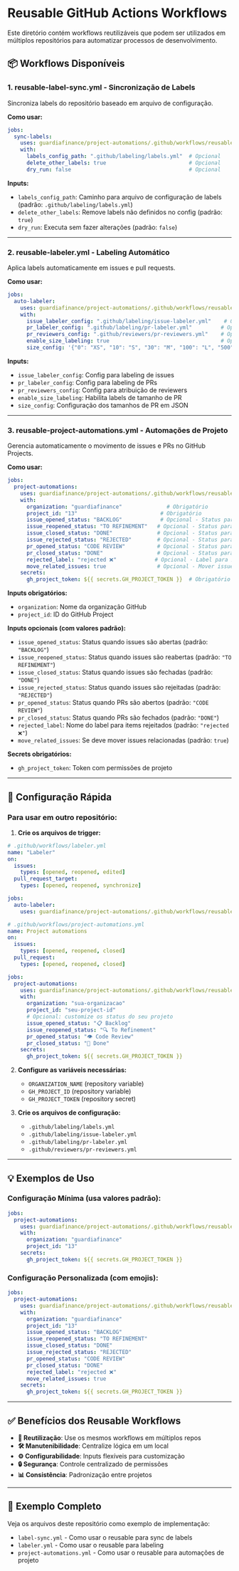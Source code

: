 # Reusable GitHub Actions Workflows

Este diretório contém workflows reutilizáveis que podem ser utilizados em múltiplos repositórios para automatizar processos de desenvolvimento.

## 📦 Workflows Disponíveis

### 1. **reusable-label-sync.yml** - Sincronização de Labels
Sincroniza labels do repositório baseado em arquivo de configuração.

**Como usar:**
```yaml
jobs:
  sync-labels:
    uses: guardiafinance/project-automations/.github/workflows/reusable-label-sync.yml@main
    with:
      labels_config_path: ".github/labeling/labels.yml"  # Opcional
      delete_other_labels: true                          # Opcional
      dry_run: false                                     # Opcional
```

**Inputs:**
- `labels_config_path`: Caminho para arquivo de configuração de labels (padrão: `.github/labeling/labels.yml`)
- `delete_other_labels`: Remove labels não definidos no config (padrão: `true`)
- `dry_run`: Executa sem fazer alterações (padrão: `false`)

---

### 2. **reusable-labeler.yml** - Labeling Automático
Aplica labels automaticamente em issues e pull requests.

**Como usar:**
```yaml
jobs:
  auto-labeler:
    uses: guardiafinance/project-automations/.github/workflows/reusable-labeler.yml@main
    with:
      issue_labeler_config: ".github/labeling/issue-labeler.yml"    # Opcional
      pr_labeler_config: ".github/labeling/pr-labeler.yml"         # Opcional
      pr_reviewers_config: ".github/reviewers/pr-reviewers.yml"    # Opcional
      enable_size_labeling: true                                   # Opcional
      size_config: '{"0": "XS", "10": "S", "30": "M", "100": "L", "500": "XL", "1000": "XXL"}'  # Opcional
```

**Inputs:**
- `issue_labeler_config`: Config para labeling de issues
- `pr_labeler_config`: Config para labeling de PRs  
- `pr_reviewers_config`: Config para atribuição de reviewers
- `enable_size_labeling`: Habilita labels de tamanho de PR
- `size_config`: Configuração dos tamanhos de PR em JSON

---

### 3. **reusable-project-automations.yml** - Automações de Projeto
Gerencia automaticamente o movimento de issues e PRs no GitHub Projects.

**Como usar:**
```yaml
jobs:
  project-automations:
    uses: guardiafinance/project-automations/.github/workflows/reusable-project-automations.yml@main
    with:
      organization: "guardiafinance"              # Obrigatório
      project_id: "13"                          # Obrigatório
      issue_opened_status: "BACKLOG"            # Opcional - Status para issues abertas
      issue_reopened_status: "TO REFINEMENT"   # Opcional - Status para issues reabertas
      issue_closed_status: "DONE"              # Opcional - Status para issues fechadas
      issue_rejected_status: "REJECTED"        # Opcional - Status para issues rejeitadas
      pr_opened_status: "CODE REVIEW"          # Opcional - Status para PRs abertos
      pr_closed_status: "DONE"                 # Opcional - Status para PRs fechados
      rejected_label: "rejected ❌"            # Opcional - Label para items rejeitados
      move_related_issues: true                # Opcional - Mover issues relacionadas
    secrets:
      gh_project_token: ${{ secrets.GH_PROJECT_TOKEN }}  # Obrigatório
```

**Inputs obrigatórios:**
- `organization`: Nome da organização GitHub
- `project_id`: ID do GitHub Project

**Inputs opcionais (com valores padrão):**
- `issue_opened_status`: Status quando issues são abertas (padrão: `"BACKLOG"`)
- `issue_reopened_status`: Status quando issues são reabertas (padrão: `"TO REFINEMENT"`)
- `issue_closed_status`: Status quando issues são fechadas (padrão: `"DONE"`)
- `issue_rejected_status`: Status quando issues são rejeitadas (padrão: `"REJECTED"`)
- `pr_opened_status`: Status quando PRs são abertos (padrão: `"CODE REVIEW"`)
- `pr_closed_status`: Status quando PRs são fechados (padrão: `"DONE"`)
- `rejected_label`: Nome do label para items rejeitados (padrão: `"rejected ❌"`)
- `move_related_issues`: Se deve mover issues relacionadas (padrão: `true`)

**Secrets obrigatórios:**
- `gh_project_token`: Token com permissões de projeto

---

## 🚀 Configuração Rápida

### Para usar em outro repositório:

1. **Crie os arquivos de trigger:**

```yaml
# .github/workflows/labeler.yml
name: "Labeler"
on:
  issues:
    types: [opened, reopened, edited]
  pull_request_target:
    types: [opened, reopened, synchronize]

jobs:
  auto-labeler:
    uses: guardiafinance/project-automations/.github/workflows/reusable-labeler.yml@main
```

```yaml
# .github/workflows/project-automations.yml
name: Project automations
on:
  issues:
    types: [opened, reopened, closed]
  pull_request:
    types: [opened, reopened, closed]

jobs:
  project-automations:
    uses: guardiafinance/project-automations/.github/workflows/reusable-project-automations.yml@main
    with:
      organization: "sua-organizacao"
      project_id: "seu-project-id"
      # Opcional: customize os status do seu projeto
      issue_opened_status: "📋 Backlog"
      issue_reopened_status: "🔍 To Refinement"
      pr_opened_status: "👁️ Code Review" 
      pr_closed_status: "🎉 Done"
    secrets:
      gh_project_token: ${{ secrets.GH_PROJECT_TOKEN }}
```

2. **Configure as variáveis necessárias:**
   - `ORGANIZATION_NAME` (repository variable)
   - `GH_PROJECT_ID` (repository variable)  
   - `GH_PROJECT_TOKEN` (repository secret)

3. **Crie os arquivos de configuração:**
   - `.github/labeling/labels.yml`
   - `.github/labeling/issue-labeler.yml`
   - `.github/labeling/pr-labeler.yml`
   - `.github/reviewers/pr-reviewers.yml`

---

## 💡 Exemplos de Uso

### **Configuração Mínima (usa valores padrão):**
```yaml
jobs:
  project-automations:
    uses: guardiafinance/project-automations/.github/workflows/reusable-project-automations.yml@main
    with:
      organization: "guardiafinance"
      project_id: "13"
    secrets:
      gh_project_token: ${{ secrets.GH_PROJECT_TOKEN }}
```

### **Configuração Personalizada (com emojis):**
```yaml
jobs:
  project-automations:
    uses: guardiafinance/project-automations/.github/workflows/reusable-project-automations.yml@main
    with:
      organization: "guardiafinance"
      project_id: "13"
      issue_opened_status: "BACKLOG"
      issue_reopened_status: "TO REFINEMENT"
      issue_closed_status: "DONE"
      issue_rejected_status: "REJECTED"
      pr_opened_status: "CODE REVIEW"
      pr_closed_status: "DONE"
      rejected_label: "rejected ❌"
      move_related_issues: true
    secrets:
      gh_project_token: ${{ secrets.GH_PROJECT_TOKEN }}
```

---

## ✅ Benefícios dos Reusable Workflows

- **🔄 Reutilização**: Use os mesmos workflows em múltiplos repos
- **🛠️ Manutenibilidade**: Centralize lógica em um local
- **⚙️ Configurabilidade**: Inputs flexíveis para customização
- **🔒 Segurança**: Controle centralizado de permissões
- **📊 Consistência**: Padronização entre projetos

---

## 📝 Exemplo Completo

Veja os arquivos deste repositório como exemplo de implementação:
- `label-sync.yml` - Como usar o reusable para sync de labels
- `labeler.yml` - Como usar o reusable para labeling
- `project-automations.yml` - Como usar o reusable para automações de projeto 